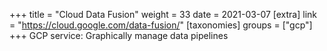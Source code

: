 +++
title = "Cloud Data Fusion"
weight = 33
date = 2021-03-07
[extra]
link = "https://cloud.google.com/data-fusion/"
[taxonomies]
groups = ["gcp"]
+++
GCP service: Graphically manage data pipelines

